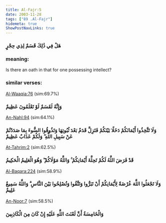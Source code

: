 ```yaml
---
title: Al-Fajr:5
date: 2003-11-28
tags: ["89 .Al-Fajr"]
hidemeta: true 
ShowPostNavLinks: true 
---
```

### هَلْ فِي ذَٰلِكَ قَسَمٌ لِذِي حِجْرٍ
### meaning: 
Is there an oath in that for one possessing intellect?
### similar verses: 

[Al-Waaqia:76](/56/76) (sim:69.7%)

### وَإِنَّهُ لَقَسَمٌ لَوْ تَعْلَمُونَ عَظِيمٌ

[An-Nahl:94](/16/94) (sim:64.1%)

### وَلَا تَتَّخِذُوا أَيْمَانَكُمْ دَخَلًا بَيْنَكُمْ فَتَزِلَّ قَدَمٌ بَعْدَ ثُبُوتِهَا وَتَذُوقُوا السُّوءَ بِمَا صَدَدْتُمْ عَنْ سَبِيلِ اللَّهِ ۖ وَلَكُمْ عَذَابٌ عَظِيمٌ

[At-Tahrim:2](/66/2) (sim:62.5%)

### قَدْ فَرَضَ اللَّهُ لَكُمْ تَحِلَّةَ أَيْمَانِكُمْ ۚ وَاللَّهُ مَوْلَاكُمْ ۖ وَهُوَ الْعَلِيمُ الْحَكِيمُ

[Al-Baqara:224](/2/224) (sim:58.9%)

### وَلَا تَجْعَلُوا اللَّهَ عُرْضَةً لِأَيْمَانِكُمْ أَنْ تَبَرُّوا وَتَتَّقُوا وَتُصْلِحُوا بَيْنَ النَّاسِ ۗ وَاللَّهُ سَمِيعٌ عَلِيمٌ

[An-Noor:7](/24/7) (sim:58.5%)

### وَالْخَامِسَةُ أَنَّ لَعْنَتَ اللَّهِ عَلَيْهِ إِنْ كَانَ مِنَ الْكَاذِبِينَ
